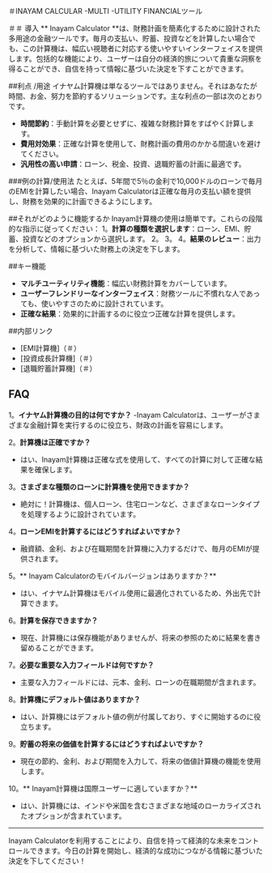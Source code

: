 ＃INAYAM CALCULAR -MULTI -UTILITY FINANCIALツール

＃＃ 導入
** Inayam Calculator **は、財務計画を簡素化するために設計された多用途の金融ツールです。毎月の支払い、貯蓄、投資などを計算したい場合でも、この計算機は、幅広い視聴者に対応する使いやすいインターフェイスを提供します。包括的な機能により、ユーザーは自分の経済的旅について貴重な洞察を得ることができ、自信を持って情報に基づいた決定を下すことができます。

##利点 /用途
イナヤム計算機は単なるツールではありません。それはあなたが時間、お金、努力を節約するソリューションです。主な利点の一部は次のとおりです。
-  **時間節約**：手動計算を必要とせずに、複雑な財務計算をすばやく計算します。
-  **費用対効果**：正確な計算を使用して、財務計画の費用のかかる間違いを避けてください。
-  **汎用性の高い申請**：ローン、税金、投資、退職貯蓄の計画に最適です。

###例の計算/使用法
たとえば、5年間で5％の金利で10,000ドルのローンで毎月のEMIを計算したい場合、Inayam Calculatorは正確な毎月の支払い額を提供し、財務を効果的に計画できるようにします。

##それがどのように機能するか
Inayam計算機の使用は簡単です。これらの段階的な指示に従ってください：
1。**計算の種類を選択します**：ローン、EMI、貯蓄、投資などのオプションから選択します。
2。
3。
4。**結果のレビュー**：出力を分析して、情報に基づいた財務上の決定を下します。

##キー機能
-  **マルチユーティリティ機能**：幅広い財務計算をカバーしています。
-  **ユーザーフレンドリーなインターフェイス**：財務ツールに不慣れな人であっても、使いやすさのために設計されています。
-  **正確な結果**：効果的に計画するのに役立つ正確な計算を提供します。

##内部リンク
-  [EMI計算機]（＃）
-  [投資成長計算機]（＃）
-  [退職貯蓄計算機]（＃）

## FAQ

1。**イナヤム計算機の目的は何ですか？**
-Inayam Calculatorは、ユーザーがさまざまな金融計算を実行するのに役立ち、財政の計画を容易にします。

2。**計算機は正確ですか？**
- はい、Inayam計算機は正確な式を使用して、すべての計算に対して正確な結果を確保します。

3。**さまざまな種類のローンに計算機を使用できますか？**
- 絶対に！計算機は、個人ローン、住宅ローンなど、さまざまなローンタイプを処理するように設計されています。

4。**ローンEMIを計算するにはどうすればよいですか？**
- 融資額、金利、および在職期間を計算機に入力するだけで、毎月のEMIが提供されます。

5。** Inayam Calculatorのモバイルバージョンはありますか？**
- はい、イナヤム計算機はモバイル使用に最適化されているため、外出先で計算できます。

6。**計算を保存できますか？**
- 現在、計算機には保存機能がありませんが、将来の参照のために結果を書き留めることができます。

7。**必要な重要な入力フィールドは何ですか？**
- 主要な入力フィールドには、元本、金利、ローンの在職期間が含まれます。

8。**計算機にデフォルト値はありますか？**
- はい、計算機にはデフォルト値の例が付属しており、すぐに開始するのに役立ちます。

9。**貯蓄の将来の価値を計算するにはどうすればよいですか？**
- 現在の節約、金利、および期間を入力して、将来の価値計算機の機能を使用します。

10。** Inayam計算機は国際ユーザーに適していますか？**
- はい、計算機には、インドや米国を含むさまざまな地域のローカライズされたオプションが含まれています。

---

Inayam Calculatorを利用することにより、自信を持って経済的な未来をコントロールできます。今日の計算を開始し、経済的な成功につながる情報に基づいた決定を下してください！